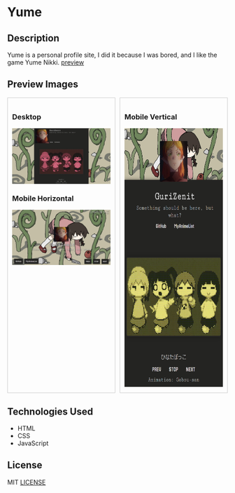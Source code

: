 # Yume

## Description
Yume is a personal profile site, I did it because I was bored, and I like the game Yume Nikki. [preview](https://gurizenit.github.io/yume-site/)

## Preview Images
<div style="display: grid; grid-template-columns: repeat(2, 1fr); gap: 10px;">
  <div style="display: flex; flex-direction: column; border: 1px solid #ccc; padding: 10px;">
    <h3>Desktop</h3>
    <img src="assets/img/preview/desktop.png" alt="Preview Desktop" style="width: 100%; height: auto;" />
    <h3>Mobile Horizontal</h3>
    <img src="assets/img/preview/phone-ho.png" alt="Preview Mobile Horizontal" style="width: 100%; height: auto;" />
  </div>
  <div style="border: 1px solid #ccc; padding: 10px;">
    <h3>Mobile Vertical</h3>
    <img src="assets/img/preview/phone-ve.png" alt="Preview Mobile Vertical" style="width: auto; height: 590px;" />
  </div>
</div>

## Technologies Used
- HTML
- CSS
- JavaScript

## License
MIT [LICENSE](LICENSE)